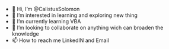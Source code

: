 - 👋 Hi, I’m @CalistusSolomon
- 👀 I’m interested in learning and exploring new thing
- 🌱 I’m currently learning VBA
- 💞️ I’m looking to collaborate on anything wich can broaden the knowledge
- 📫 How to reach me LinkedIN and Email

<!---
CalistusSolomon/CalistusSolomon is a ✨ special ✨ repository because its `README.md` (this file) appears on your GitHub profile.
You can click the Preview link to take a look at your changes.
--->
